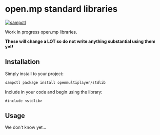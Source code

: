 # open.mp standard libraries

[![sampctl](https://img.shields.io/badge/sampctl-pawn--libraries-2f2f2f.svg?style=for-the-badge)](https://github.com/openmultiplayer/stdlib)

Work in progress open.mp libraries.

**These will change a LOT so do not write anything substantial using them yet!**

## Installation

Simply install to your project:

```bash
sampctl package install openmultiplayer/stdlib
```

Include in your code and begin using the library:

```pawn
#include <stdlib>
```

## Usage

We don't know yet...
